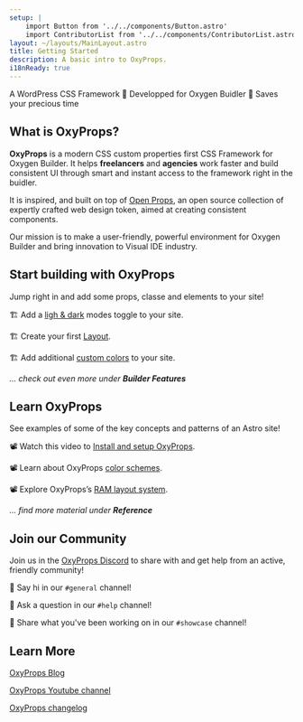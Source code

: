 ```yaml
---
setup: |
    import Button from '../../components/Button.astro'
    import ContributorList from '../../components/ContributorList.astro'
layout: ~/layouts/MainLayout.astro
title: Getting Started
description: A basic intro to OxyProps.
i18nReady: true
---
```

A WordPress CSS Framework  🔸  Developped for Oxygen Buidler  🔸  Saves your precious time

## What is OxyProps?

**OxyProps** is a modern CSS custom properties first CSS Framework for Oxygen Builder. It helps **freelancers** and **agencies** work faster and build consistent UI through smart and instant access to the framework right in the buidler.

It is inspired, and built on top of [Open Props](https://open-props.style), an open source collection of expertly crafted web design token, aimed at creating consistent components.

Our mission is to make a user-friendly, powerful environment for Oxygen Builder and bring innovation to Visual IDE industry.


## Start building with OxyProps

Jump right in and add some props, classe and elements to your site!

🏗️ Add a [ligh & dark](/en/features/custom-elements/) modes toggle to your site.

🏗️ Create your first [Layout](/en/framework/layouts/).

🏗️ Add additional [custom colors](/en/dashboard-setup/) to your site.

*... check out even more under **Builder Features***



## Learn OxyProps

See examples of some of the key concepts and patterns of an Astro site!

📽 Watch this video to [Install and setup OxyProps](https://youtu.be/WffqhZojpYY).

📽 Learn about OxyProps [color schemes](https://youtu.be/35HkgbYpNKg).

📽 Explore OxyProps’s [RAM layout system](https://youtu.be/YIQYtykjsLg).

*... find more material under **Reference***


## Join our Community

Join us in the [OxyProps Discord](https://discord.gg/ZaxJsx43Xs) to share with and get help from an active, friendly community!

💬 Say hi in our `#general` channel!

💬 Ask a question in our `#help` channel!

💬 Share what you've been working on in our `#showcase` channel!


## Learn More

[OxyProps Blog](https://oxyprops.com/blog/)

[OxyProps Youtube channel](https://www.youtube.com/channel/UCKxy30xZGZlCEF23R7Y5hYA/)

[OxyProps changelog](https://feedback.oxyprops.com/changelog)
